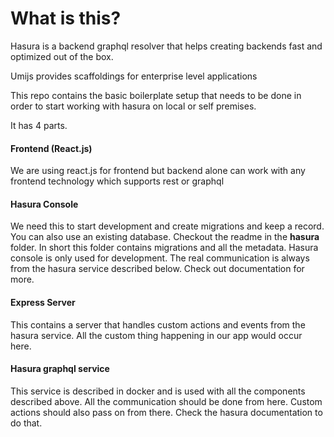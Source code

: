# What is this?
Hasura is a backend graphql resolver that helps creating backends fast and optimized out of the box.

Umijs provides scaffoldings for enterprise level applications

This repo contains the basic boilerplate setup that needs to be done in order to start working with hasura on local or self premises.

It has 4 parts.

#### Frontend (React.js)
We are using react.js for frontend but backend alone can work with any frontend technology which supports rest or graphql

#### Hasura Console
We need this to start development and create migrations and keep a record. You can also use an existing database. Checkout the readme in the **hasura** folder.
In short this folder contains migrations and all the metadata. Hasura console is only used for development. The real communication is always from the hasura service described below. Check out documentation for more.

#### Express Server
This contains a server that handles custom actions and events from the hasura service. All the custom thing happening in our app would occur here.

#### Hasura graphql service 
This service is described in docker and is used with all the components described above. All the communication should be done from here. Custom actions should also pass on from there. Check the hasura documentation to do that.